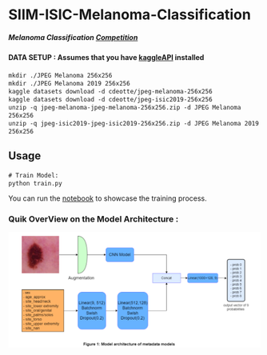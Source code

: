 # SIIM-ISIC-Melanoma-Classification
##### Melanoma Classification [Competition](https://www.kaggle.com/c/siim-isic-melanoma-classification)
#### DATA SETUP : Assumes that you have [kaggleAPI](https://github.com/Kaggle/kaggle-api) installed
```
mkdir ./JPEG Melanoma 256x256
mkdir ./JPEG Melanoma 2019 256x256
kaggle datasets download -d cdeotte/jpeg-melanoma-256x256
kaggle datasets download -d cdeotte/jpeg-isic2019-256x256
unzip -q jpeg-melanoma-jpeg-melanoma-256x256.zip -d JPEG Melanoma 256x256
unzip -q jpeg-isic2019-jpeg-isic2019-256x256.zip -d JPEG Melanoma 2019 256x256
```
## Usage 
```
# Train Model:
python train.py
```
You can run the [notebook](https://github.com/Med-Amine-saighi/SIIM-ISIC-Melanoma-Classification/blob/main/melanoma-pytorch-train-bceloss.ipynb) to showcase the training process.

### Quik OverView on the Model Architecture :
![](https://github.com/Med-Amine-saighi/SIIM-ISIC-Melanoma-Classification/blob/main/figures/Model%20Architecure.PNG)


